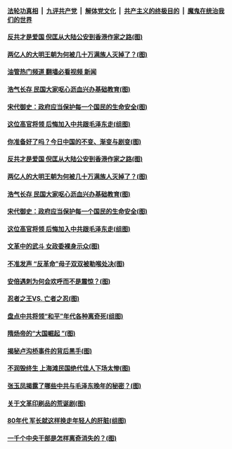####  [法轮功真相](../../../../basic/blob/master/README.md?t=07140001) &nbsp;|&nbsp; [九评共产党](../../../../9ping.md/blob/master/README.md?t=07140001) &nbsp;|&nbsp; [解体党文化](../../../../jtdwh.md/blob/master/README.md?t=07140001)  &nbsp;|&nbsp; [共产主义的终极目的](../../../../gczydzjmd.md/blob/master/README.md?t=07140001) &nbsp;|&nbsp; [魔鬼在统治我们的世界](../../../../mgztzwmdsj.md/blob/master/README.md?t=07140001) 

#### [反共才是爱国 倪匡从大陆公安到香港作家之路(图)](../pages/p6/1010911.md?t=07140001) 

#### [两亿人的大明王朝为何被几十万满族人灭掉了？(图)](../pages/p6/1011131.md?t=07140001) 

#### [油管热门频道 翻墙必看视频 新闻](http://45.76.130.85:81/youtube.html?07140001)

#### [浩气长存 民国大家呕心沥血兴办基础教育(图)](../pages/p6/1011448.md?t=07140001) 

#### [宋代御史：政府应当保护每一个国民的生命安全(图)](../pages/p6/1011475.md?t=07140001) 

#### [﻿这位高官将领 后悔加入中共跟毛泽东走(组图)](../pages/p6/1011062.md?t=07140001) 


#### [你准备好了吗？今日中国的不变、渐变与剧变(图)](../pages/p6/1009341.md?t=07140001) 

#### [反共才是爱国 倪匡从大陆公安到香港作家之路(图)](../pages/p6/1010911.md?t=07140001) 

#### [两亿人的大明王朝为何被几十万满族人灭掉了？(图)](../pages/p6/1011131.md?t=07140001) 

#### [浩气长存 民国大家呕心沥血兴办基础教育(图)](../pages/p6/1011448.md?t=07140001) 

#### [宋代御史：政府应当保护每一个国民的生命安全(图)](../pages/p6/1011475.md?t=07140001) 

#### [﻿这位高官将领 后悔加入中共跟毛泽东走(组图)](../pages/p6/1011062.md?t=07140001) 


#### [文革中的武斗 女政委裸身示众(图)](../pages/p6/1011223.md?t=07140001) 

#### [不准发声 “反革命”母子双双被勒喉处决(图)](../pages/p6/1011153.md?t=07140001) 

#### [安倍遇刺为何会欢呼而不是震惊？(图)](../pages/p6/1011310.md?t=07140001) 

#### [忍者之王VS. 亡者之忍(图)](../pages/p6/1010859.md?t=07140001) 

#### [盘点中共将领“和平”年代各种离奇死(组图)](../pages/p6/1011204.md?t=07140001) 

#### [隋炀帝的“大国崛起 ”(图)](../pages/p6/1011196.md?t=07140001) 

#### [揭秘卢沟桥事件的背后黑手(图)](../pages/p6/1010771.md?t=07140001) 

#### [不润毁终生 上海滩民国绝代佳人下场太惨(图)](../pages/p6/1011054.md?t=07140001) 

#### [张玉凤揭露了哪些中共与毛泽东晚年的秘密？(图)](../pages/p6/1011124.md?t=07140001) 

#### [关于文革印刷品的荒诞剧(图)](../pages/p6/1010937.md?t=07140001) 

#### [80年代 军长就这样换走年轻人的肝脏(组图)](../pages/p6/1011059.md?t=07140001) 


#### [一千个中央干部是怎样离奇消失的？(图)](../pages/p6/1011123.md?t=07140001) 

<img src='http://gfw-breaker.win/goodnews/indexes/p6.md' width='0px' height='0px'/>
